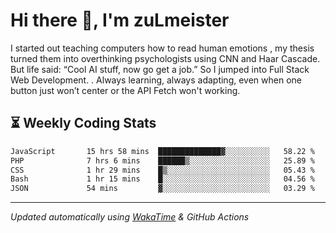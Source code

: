 # Hi there 👋, I'm zuLmeister

I started out teaching computers how to read human emotions , my thesis turned them into overthinking psychologists using CNN and Haar Cascade.
But life said: “Cool AI stuff, now go get a job.” So I jumped into Full Stack Web Development. .
Always learning, always adapting, even when one button just won’t center or the API Fetch won't working.

## ⏳ Weekly Coding Stats
<!--START_SECTION:waka-->

```txt
JavaScript       15 hrs 58 mins  ██████████████▓░░░░░░░░░░   58.22 %
PHP              7 hrs 6 mins    ██████▒░░░░░░░░░░░░░░░░░░   25.89 %
CSS              1 hr 29 mins    █▒░░░░░░░░░░░░░░░░░░░░░░░   05.43 %
Bash             1 hr 15 mins    █░░░░░░░░░░░░░░░░░░░░░░░░   04.56 %
JSON             54 mins         ▓░░░░░░░░░░░░░░░░░░░░░░░░   03.29 %
```

<!--END_SECTION:waka-->

---
*Updated automatically using [WakaTime](https://wakatime.com/) & GitHub Actions*
